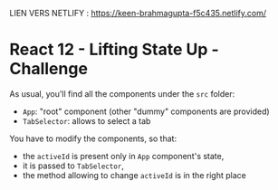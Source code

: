 LIEN VERS NETLIFY : https://keen-brahmagupta-f5c435.netlify.com/


# React 12 - Lifting State Up - Challenge

As usual, you'll find all the components under the `src` folder:
* `App`: "root" component (other "dummy" components are provided)
* `TabSelector`: allows to select a tab

You have to modify the components, so that:
* the `activeId` is present only in `App` component's state,
* it is passed to `TabSelector`,
* the method allowing to change `activeId` is in the right place
